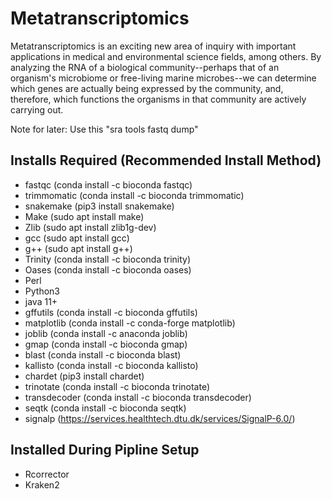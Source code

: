 # Metatranscriptomics

Metatranscriptomics is an exciting new area of inquiry with important applications in medical and environmental science fields, among others. By analyzing the RNA of a biological community--perhaps that of an organism's microbiome or free-living marine microbes--we can determine which genes are actually being expressed by the community, and, therefore, which functions the organisms in that community are actively carrying out.

Note for later: Use this "sra tools fastq dump"

## Installs Required (Recommended Install Method)

- fastqc (conda install -c bioconda fastqc)
- trimmomatic (conda install -c bioconda trimmomatic)
- snakemake (pip3 install snakemake)
- Make (sudo apt install make)
- Zlib (sudo apt install zlib1g-dev)
- gcc (sudo apt install gcc)
- g++ (sudo apt install g++)
- Trinity (conda install -c bioconda trinity)
- Oases (conda install -c bioconda oases)
- Perl
- Python3
- java 11+
- gffutils (conda install -c bioconda gffutils)
- matplotlib (conda install -c conda-forge matplotlib)
- joblib (conda install -c anaconda joblib)
- gmap (conda install -c bioconda gmap)
- blast (conda install -c bioconda blast)
- kallisto (conda install -c bioconda kallisto)
- chardet (pip3 install chardet)
- trinotate (conda install -c bioconda trinotate)
- transdecoder (conda install -c bioconda transdecoder)
- seqtk (conda install -c bioconda seqtk)
- signalp (https://services.healthtech.dtu.dk/services/SignalP-6.0/)

## Installed During Pipline Setup

- Rcorrector
- Kraken2

